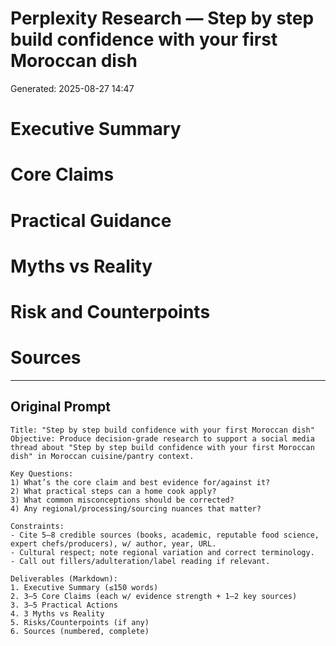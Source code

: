 # Perplexity Research — Step by step build confidence with your first Moroccan dish

Generated: 2025-08-27 14:47

# Executive Summary

# Core Claims

# Practical Guidance

# Myths vs Reality

# Risk and Counterpoints

# Sources

---

## Original Prompt

```text
Title: "Step by step build confidence with your first Moroccan dish"
Objective: Produce decision-grade research to support a social media thread about "Step by step build confidence with your first Moroccan dish" in Moroccan cuisine/pantry context.

Key Questions:
1) What’s the core claim and best evidence for/against it?
2) What practical steps can a home cook apply?
3) What common misconceptions should be corrected?
4) Any regional/processing/sourcing nuances that matter?

Constraints:
- Cite 5–8 credible sources (books, academic, reputable food science, expert chefs/producers), w/ author, year, URL.
- Cultural respect; note regional variation and correct terminology.
- Call out fillers/adulteration/label reading if relevant.

Deliverables (Markdown):
1. Executive Summary (≤150 words)
2. 3–5 Core Claims (each w/ evidence strength + 1–2 key sources)
3. 3–5 Practical Actions
4. 3 Myths vs Reality
5. Risks/Counterpoints (if any)
6. Sources (numbered, complete)
```